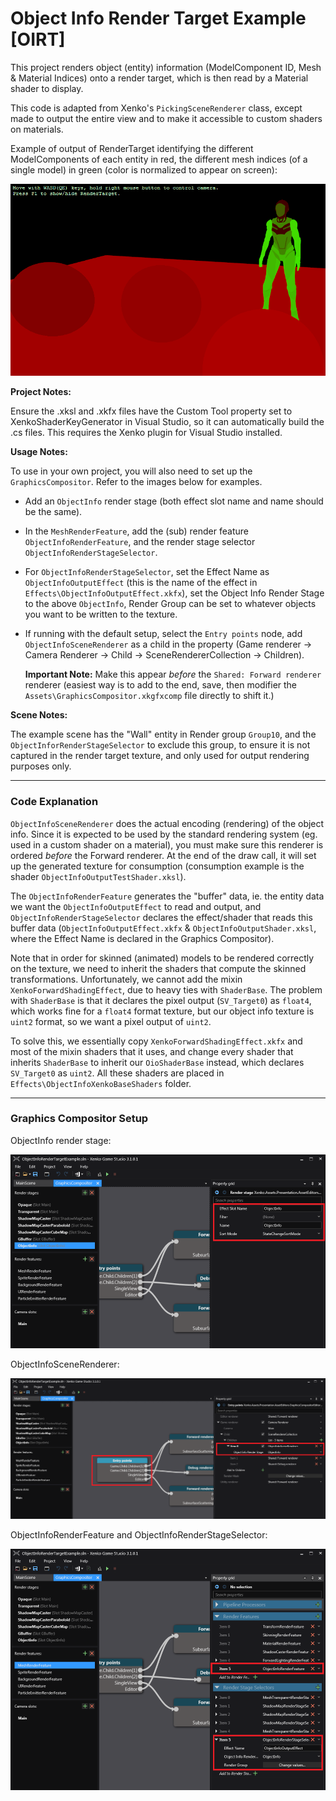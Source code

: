 # Object Info Render Target Example [OIRT]

This project renders object (entity) information (ModelComponent ID, Mesh & Material Indices) onto a render target, which is then read by a Material shader to display.

This code is adapted from Xenko's `PickingSceneRenderer` class, except made to output the entire view and to make it accessible to custom shaders on materials.

Example of output of RenderTarget identifying the different ModelComponents of each entity in red, the different mesh indices (of a single model) in green (color is normalized to appear on screen):

![Render Target Output](images/rendertarget_output.png)

**Project Notes:**

Ensure the .xksl and .xkfx files have the Custom Tool property set to XenkoShaderKeyGenerator in Visual Studio, so it can automatically build the .cs files. This requires the Xenko plugin for Visual Studio installed.

**Usage Notes:**

To use in your own project, you will also need to set up the `GraphicsCompositor`. Refer to the images below for examples.

- Add an `ObjectInfo` render stage (both effect slot name and name should be the same).
- In the `MeshRenderFeature`, add the (sub) render feature `ObjectInfoRenderFeature`, and the render stage selector `ObjectInfoRenderStageSelector`.
- For `ObjectInfoRenderStageSelector`, set the Effect Name as `ObjectInfoOutputEffect` (this is the name of the effect in `Effects\ObjectInfoOutputEffect.xkfx`), set the Object Info Render Stage to the above `ObjectInfo`, Render Group can be set to whatever objects you want to be written to the texture.
- If running with the default setup, select the `Entry points` node, add `ObjectInfoSceneRenderer` as a child in the property (Game renderer -> Camera Renderer -> Child -> SceneRendererCollection -> Children).

  **Important Note:** Make this appear *before* the `Shared: Forward renderer` renderer (easiest way is to add to the end, save, then modifier the `Assets\GraphicsCompositor.xkgfxcomp` file directly to shift it.)

**Scene Notes:**

The example scene has the "Wall" entity in Render group `Group10`, and the `ObjectInforRenderStageSelector` to exclude this group, to ensure it is not captured in the render target texture, and only used for output rendering purposes only.

---
### Code Explanation

`ObjectInfoSceneRenderer` does the actual encoding (rendering) of the object info. Since it is expected to be used by the standard rendering system (eg. used in a custom shader on a material), you must make sure this renderer is ordered *before* the Forward renderer.
At the end of the draw call, it will set up the generated texture for consumption (consumption example is the shader `ObjectInfoOutputTestShader.xksl`).

The `ObjectInfoRenderFeature` generates the "buffer" data, ie. the entity data we want the `ObjectInfoOutputEffect` to read and output, and `ObjectInfoRenderStageSelector` declares the effect/shader that reads this buffer data (`ObjectInfoOutputEffect.xkfx` & `ObjectInfoOutputShader.xksl`, where the Effect Name is declared in the Graphics Compositor).

Note that in order for skinned (animated) models to be rendered correctly on the texture, we need to inherit the shaders that compute the skinned transformations. Unfortunately, we cannot add the mixin `XenkoForwardShadingEffect`, due to heavy ties with `ShaderBase`. The problem with `ShaderBase` is that it declares the pixel output (`SV_Target0`) as `float4`, which works fine for a `float4` format texture, but our object info texture is `uint2` format, so we want a pixel output of `uint2`.

To solve this, we essentially copy `XenkoForwardShadingEffect.xkfx` and most of the mixin shaders that it uses, and change every shader that inherits `ShaderBase` to inherit our `OioShaderBase` instead, which declares `SV_Target0` as `uint2`. All these shaders are placed in `Effects\ObjectInfoXenkoBaseShaders` folder.

---
### Graphics Compositor Setup

ObjectInfo render stage:

![Render Stage](images/gfxcomp_renderstage.png)

ObjectInfoSceneRenderer:

![Entry Points](images/gfxcomp_entrypoints.png)

ObjectInfoRenderFeature and ObjectInfoRenderStageSelector:

![Mesh Render Feature](images/gfxcomp_meshrenderfeature.png)
